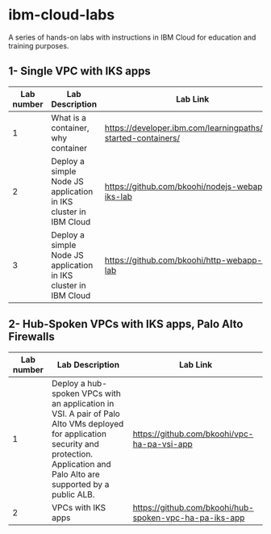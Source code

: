 # ibm-cloud-labs
A series of hands-on labs with instructions in IBM Cloud for education and training purposes.

## 1- Single VPC with IKS apps

|  Lab number  |  Lab Description                                                               |  Lab Link |
|--------------|--------------------------------------------------------------------------------|-------------------------------------------------|
|     1      | What is a container, why container                                               | https://developer.ibm.com/learningpaths/get-started-containers/|                            
|     2      | Deploy a simple Node JS application in IKS cluster in IBM Cloud                  | https://github.com/bkoohi/nodejs-webapp-iks-lab | 
|     3      | Deploy a simple Node JS application in IKS cluster in IBM Cloud                  | https://github.com/bkoohi/http-webapp-iks-lab|

## 2- Hub-Spoken VPCs with IKS apps, Palo Alto Firewalls
|  Lab number  |  Lab Description                                                               |  Lab Link |
|--------------|--------------------------------------------------------------------------------|-----------------------------|
|     1        | Deploy a hub-spoken VPCs with an application in VSI. A pair of Palo Alto VMs deployed for application security and protection. Application and Palo Alto are supported by a public ALB.                                                        |https://github.com/bkoohi/vpc-ha-pa-vsi-app|
|     2        | VPCs with IKS apps                                                             |https://github.com/bkoohi/hub-spoken-vpc-ha-pa-iks-app|
